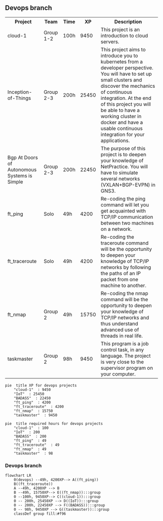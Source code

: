 
##  Devops branch

<table>
<tr><th>Project</th><th>Team</th><th>Time</th><th>XP</th><th>Description</th></tr>
<tr><td>cloud-1<td>Group 1-2<td>100h<td>9450<td>This project is an introduction to cloud servers.</tr>
<tr><td>Inception-of-Things<td>Group 2-3<td>200h<td>25450<td>This project aims to introduce you to kubernetes from a developer perspective. You will have to set up small clusters and discover the mechanics of continuous integration. At the end of this project you will be able to have a working cluster in docker and have a usable continuous integration for your applications.</tr>
<tr><td>Bgp At Doors of Autonomous Systems is Simple<td>Group 2-3<td>200h<td>22450<td>The purpose of this project is to deepen your knowledge of NetPractice. You will have to simulate several networks (VXLAN+BGP-EVPN) in GNS3.</tr>
<tr><td>ft_ping<td>Solo<td>49h<td>4200<td>Re-coding the ping command will let you get acquainted with TCP/IP communication between two machines on a network.</tr>
<tr><td>ft_traceroute<td>Solo<td>49h<td>4200<td>Re-coding the traceroute command will be the opportunity to deepen your knowledge of TCP/IP networks by following the paths of an IP packet from one machine to another.</tr>
<tr><td>ft_nmap<td>Group 2<td>49h<td>15750<td>Re-coding the nmap command will be the opportunity to deepen your knowledge of TCP/IP networks and thus understand advanced use of threads in real life.</tr>
<tr><td>taskmaster<td>Group 2<td>98h<td>9450<td>This program is a job control task, in any language. The project is very close to the supervisor program on your computer.</tr>
</table>

```mermaid
pie  title XP for devops projects
	"cloud-1"  : 9450
	"IoT"  : 25450
	"BADASS"  : 22450
	"ft_ping"  : 4200
	"ft_traceroute"  : 4200
	"ft_nmap"  : 15750
	"taskmaster"  : 9450
```

```mermaid
pie  title required hours for devops projects
	"cloud-1"  : 100
	"IoT"  : 200
	"BADASS"  : 200
	"ft_ping"  : 49
	"ft_traceroute"  : 49
	"ft_nmap"  : 49
	"taskmaster"  : 98
```


### Devops branch
```mermaid
flowchart LR
	0(devops) --49h, 4200XP--> A((ft_ping))
	B((ft_traceroute))
	A --49h, 4200XP --> B
	B --49h, 15750XP--> E((ft_nmap)):::group
	0 --100h, 9450XP--> C((cloud-1)):::group
	0 -- 200h, 25450XP --> D((IoT)):::group
	0 -- 200h, 22450XP --> F((BADASS)):::group
	0 -- 98h, 9450XP --> G((taskmaster)):::group
    classDef group fill:#f96
```
